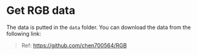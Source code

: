 # Get RGB data

The data is putted in the `data` folder. You can download the data from the following link:

> Ref: https://github.com/chen700564/RGB